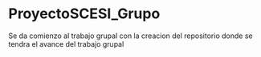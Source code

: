 # ProyectoSCESI_Grupo
Se da comienzo al trabajo grupal con la creacion del repositorio donde se tendra el avance del trabajo grupal
